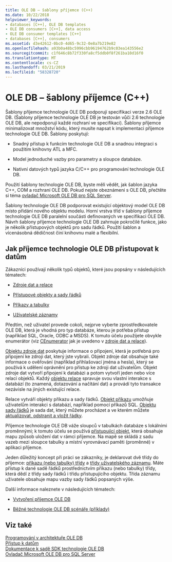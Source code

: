 ```yaml
---
title: OLE DB – šablony příjemce (C++)
ms.date: 10/22/2018
helpviewer_keywords:
- databases [C++], OLE DB templates
- OLE DB consumers [C++], data access
- OLE DB consumer templates [C++]
- databases [C++], consumers
ms.assetid: d3e42612-0bc0-4d65-9c32-0e8a7b219e82
ms.openlocfilehash: a93b0a48bc5996cbb96194762b9c03ea143556e2
ms.sourcegitcommit: c1f646c8b72f330fa8cf5ddb0f8f261ba10d16f0
ms.translationtype: MT
ms.contentlocale: cs-CZ
ms.lasthandoff: 03/21/2019
ms.locfileid: "58328720"
---
```

# <a name="ole-db-consumer-templates-c"></a>OLE DB – šablony příjemce (C++)

Šablony příjemce technologie OLE DB podporují specifikaci verze 2.6 OLE DB. (Šablony příjemce technologie OLE DB je testován vůči 2.6 technologie OLE DB, ale nepodporují každé rozhraní ve specifikaci). Šablony příjemce minimalizovat množství kódu, který musíte napsat k implementaci příjemce technologie OLE DB. Šablony poskytují:

- Snadný přístup k funkcím technologie OLE DB a snadnou integraci s použitím knihovny ATL a MFC.

- Model jednoduché vazby pro parametry a sloupce databáze.

- Nativní datových typů jazyka C/C++ pro programování technologie OLE DB.

Použití šablony technologie OLE DB, byste měli vědět, jak šablon jazyka C++, COM a rozhraní OLE DB. Pokud nejste obeznámeni s OLE DB, přečtěte si téma [ovladač Microsoft OLE DB pro SQL Server](/sql/connect/oledb/oledb-driver-for-sql-server).

Šablony technologie OLE DB podporovat existující objektový model OLE DB místo přidání nového objektu modelu. Horní vrstva tříd v šablony příjemce technologie OLE DB paralelní součásti definovaných ve specifikaci OLE DB. Návrh šablony příjemce technologie OLE DB zahrnuje pokročilé funkce, jako je několik přístupových objektů pro sadu řádků. Použití šablon a vícenásobná dědičnost činí knihovnu malé a flexibilní.

## <a name="how-ole-db-consumers-access-data"></a>Jak příjemce technologie OLE DB přistupovat k datům

Zákazníci používají několik typů objektů, které jsou popsány v následujících tématech:

- [Zdroje dat a relace](../../data/oledb/data-sources-and-sessions.md)

- [Přístupové objekty a sady řádků](../../data/oledb/accessors-and-rowsets.md)

- [Příkazy a tabulky](../../data/oledb/commands-and-tables.md)

- [Uživatelské záznamy](../../data/oledb/user-records.md)

Předtím, než uživatel provede cokoli, nejprve vyberte zprostředkovatele OLE DB, která je vhodná pro typ databáze, kterou je potřeba přístup (například SQL, Oracle, ODBC a MSDS). K tomuto účelu použijete obvykle enumerátor (viz [CEnumerator](../../data/oledb/cenumerator-class.md) jak je uvedeno v [zdroje dat a relace](../../data/oledb/data-sources-and-sessions.md)).

[Objektu zdroje dat](../../data/oledb/data-sources-and-sessions.md) poskytuje informace o připojení, která je potřebná pro připojení ke zdroji dat, který jste vybrali. Objekt zdroje dat obsahuje také informace o ověřování (například přihlašovací jména a hesla), který se používá k udělení oprávnění pro přístup ke zdroji dat uživatelům. Objekt zdroje dat vytvoří připojení k databázi a potom vytvoří jeden nebo více relací objektů. Každý [objektu relace](../../data/oledb/data-sources-and-sessions.md) spravuje svou vlastní interakce s databází (to znamená, dotazování a načítání dat) a provádí tyto transakce nezávisle na jiných existující relace.

Relace vytváří objekty příkazu a sady řádků. [Objekt příkazu](../../data/oledb/commands-and-tables.md) umožňuje uživatelům interakci s databází, například pomocí příkazů SQL. [Objektu sady řádků](../../data/oledb/accessors-and-rowsets.md) je sada dat, který můžete procházet a ve kterém můžete [aktualizovat, odstranit a vložit řádky](../../data/oledb/updating-rowsets.md).

Příjemce technologie OLE DB váže sloupců v tabulkách databáze s lokálními proměnnými; k tomuto účelu se používá [přistupující objekt](../../data/oledb/accessors-and-rowsets.md), která obsahuje mapu způsob uložení dat v rámci příjemce. Na mapě se skládá z sadu vazeb mezi sloupce tabulky a místní vyrovnávací paměti (proměnné) v aplikaci příjemce.

Jeden důležitý koncept při práci se zákazníky, je deklarovat dvě třídy do příjemce: [příkazu (nebo tabulky) třídy](../../data/oledb/commands-and-tables.md) a [třídy uživatelského záznamu](../../data/oledb/user-records.md). Máte přístup k dané sadě řádků prostřednictvím příkazu (nebo tabulky) třídy, která dědí z třídy sady řádků i třídu přistupujícího objektu. Třída záznamu uživatele obsahuje mapu vazby sady řádků popsaných výše.

Další informace naleznete v následujících tématech:

- [Vytvoření příjemce OLE DB](../../data/oledb/creating-an-ole-db-consumer.md)

- [Běžné technologie OLE DB scénáře (příklady)](../../data/oledb/working-with-ole-db-consumer-templates.md)

## <a name="see-also"></a>Viz také

[Programování v architektuře OLE DB](../../data/oledb/ole-db-programming.md)<br/>
[Přístup k datům](../data-access-in-cpp.md)<br/>
[Dokumentace k sadě SDK technologie OLE DB](/previous-versions/windows/desktop/ms722784(v=vs.85))<br/>
[Ovladač Microsoft OLE DB pro SQL Server](/sql/connect/oledb/oledb-driver-for-sql-server)

